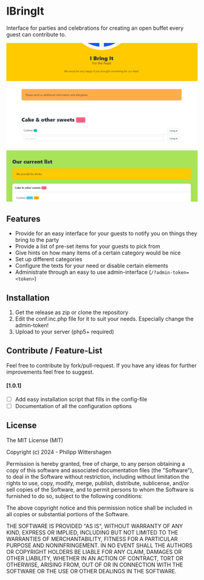 # IBringIt
Interface for parties and celebrations for creating an open buffet every guest can contribute to.

![An easy interface for guests to contribute to your buffet.](https://github.com/phwitti/ibringit/blob/main/images/2024-09-20_screenshot_00.png?raw=true)

## Features
- Provide for an easy interface for your guests to notify you on things they bring to the party
- Provide a list of pre-set items for your guests to pick from
- Give hints on how many items of a certain category would be nice
- Set up different categories
- Configure the texts for your need or disable certain elements
- Administrate through an easy to use admin-interface (`/?admin-token=<token>`)

## Installation
1. Get the release as zip or clone the repository
2. Edit the conf.inc.php file for it to suit your needs. Especially change the admin-token!
3. Upload to your server (php5+ required)

## Contribute / Feature-List
Feel free to contribute by fork/pull-request. If you have any ideas for further improvements feel free to suggest.

#### [1.0.1]
- [ ] Add easy installation script that fills in the config-file
- [ ] Documentation of all the configuration options

## License
The MIT License (MIT)

Copyright (c) 2024 - Philipp Wittershagen

Permission is hereby granted, free of charge, to any person obtaining a copy of this software and associated documentation files (the "Software"), to deal in the Software without restriction, including without limitation the rights to use, copy, modify, merge, publish, distribute, sublicense, and/or sell copies of the Software, and to permit persons to whom the Software is furnished to do so, subject to the following conditions:

The above copyright notice and this permission notice shall be included in all copies or substantial portions of the Software.

THE SOFTWARE IS PROVIDED "AS IS", WITHOUT WARRANTY OF ANY KIND, EXPRESS OR IMPLIED, INCLUDING BUT NOT LIMITED TO THE WARRANTIES OF MERCHANTABILITY, FITNESS FOR A PARTICULAR PURPOSE AND NONINFRINGEMENT. IN NO EVENT SHALL THE AUTHORS OR COPYRIGHT HOLDERS BE LIABLE FOR ANY CLAIM, DAMAGES OR OTHER LIABILITY, WHETHER IN AN ACTION OF CONTRACT, TORT OR OTHERWISE, ARISING FROM, OUT OF OR IN CONNECTION WITH THE SOFTWARE OR THE USE OR OTHER DEALINGS IN THE SOFTWARE.